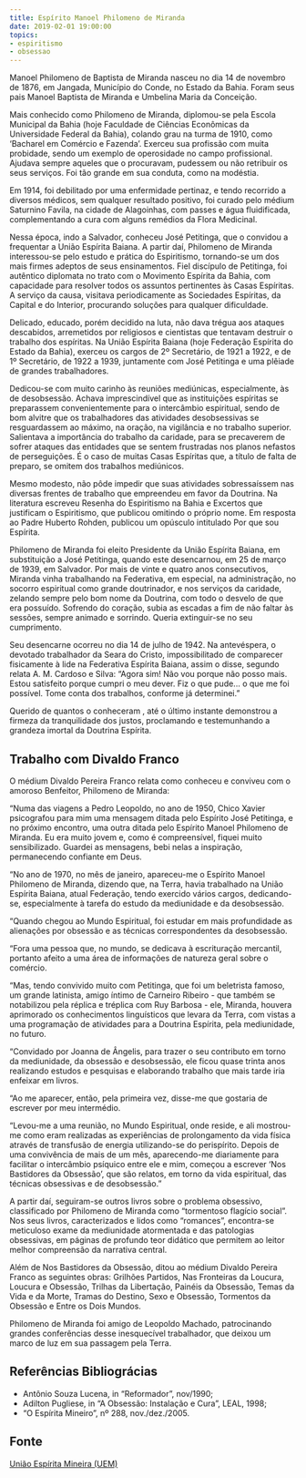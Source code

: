 ```yaml
---
title: Espírito Manoel Philomeno de Miranda
date: 2019-02-01 19:00:00
topics: 
- espiritismo
- obsessao
---
```


Manoel Philomeno de Baptista de Miranda nasceu no dia 14 de novembro de 1876, em
Jangada, Município do Conde, no Estado da Bahia. Foram seus pais Manoel Baptista
de Miranda e Umbelina Maria da Conceição.

Mais conhecido como Philomeno de Miranda, diplomou-se pela Escola Municipal da
Bahia (hoje Faculdade de Ciências Econômicas da Universidade Federal da Bahia),
colando grau na turma de 1910, como ‘Bacharel em Comércio e Fazenda’.  Exerceu
sua profissão com muita probidade, sendo um exemplo de operosidade no campo
profissional. Ajudava sempre aqueles que o procuravam, pudessem ou não retribuir
os seus serviços. Foi tão grande em sua conduta, como na modéstia.

Em 1914, foi debilitado por uma enfermidade pertinaz, e tendo recorrido a
diversos médicos, sem qualquer resultado positivo, foi curado pelo médium
Saturnino Favila, na cidade de Alagoinhas, com passes e água fluidificada,
complementando a cura com alguns remédios da Flora Medicinal.

Nessa época, indo a Salvador, conheceu José Petitinga, que o convidou a
frequentar a União Espírita Baiana. A partir daí, Philomeno de Miranda
interessou-se pelo estudo e prática do Espiritismo, tornando-se um dos mais
firmes adeptos de seus ensinamentos. Fiel discípulo de Petitinga, foi autêntico
diplomata no trato com o Movimento Espírita da Bahia, com capacidade para
resolver todos os assuntos pertinentes às Casas Espíritas. A serviço da causa,
visitava periodicamente as Sociedades Espíritas, da Capital e do Interior,
procurando soluções para qualquer dificuldade.

Delicado, educado, porém decidido na luta, não dava trégua aos ataques
descabidos, arremetidos por religiosos e cientistas que tentavam destruir o
trabalho dos espíritas. Na União Espírita Baiana (hoje Federação Espírita do
Estado da Bahia), exerceu os cargos de 2º Secretário, de 1921 a 1922, e de 1º
Secretário, de 1922 a 1939, juntamente com José Petitinga e uma plêiade de
grandes trabalhadores.

Dedicou-se com muito carinho às reuniões mediúnicas, especialmente, às de
desobsessão.  Achava imprescindível que as instituições espíritas se preparassem
convenientemente para o intercâmbio espiritual, sendo de bom alvitre que os
trabalhadores das atividades desobsessivas se resguardassem ao máximo, na
oração, na vigilância e no trabalho superior. Salientava a importância do
trabalho da caridade, para se precaverem de sofrer ataques das entidades que se
sentem frustradas nos planos nefastos de perseguições. É o caso de muitas Casas
Espíritas que, a título de falta de preparo, se omitem dos trabalhos mediúnicos.

Mesmo modesto, não pôde impedir que suas atividades sobressaíssem nas diversas
frentes de trabalho que empreendeu em favor da Doutrina. Na literatura escreveu
Resenha do Espiritismo na Bahia e Excertos que justificam o Espiritismo, que
publicou omitindo o próprio nome. Em resposta ao Padre Huberto Rohden, publicou
um opúsculo intitulado Por que sou Espírita.

Philomeno de Miranda foi eleito Presidente da União Espírita Baiana, em
substituição a José Petitinga, quando este desencarnou, em 25 de março de 1939,
em Salvador. Por mais de vinte e quatro anos consecutivos, Miranda vinha
trabalhando na Federativa, em especial, na administração, no socorro espiritual
como grande doutrinador, e nos serviços da caridade, zelando sempre pelo bom
nome da Doutrina, com todo o desvelo de que era possuído. Sofrendo do coração,
subia as escadas a fim de não faltar às sessões, sempre animado e sorrindo.
Queria extinguir-se no seu cumprimento.

Seu desencarne ocorreu no dia 14 de julho de 1942. Na antevéspera, o devotado
trabalhador da Seara do Cristo, impossibilitado de comparecer fisicamente à lide
na Federativa Espírita Baiana, assim o disse, segundo relata A. M. Cardoso e
Silva: “Agora sim! Não vou porque não posso mais. Estou satisfeito porque cumpri
o meu dever. Fiz o que pude... o que me foi possível. Tome conta dos trabalhos,
conforme já determinei.”

Querido de quantos o conheceram , até o último instante demonstrou a firmeza da
tranquilidade dos justos, proclamando e testemunhando a grandeza imortal da
Doutrina Espírita.

## Trabalho com Divaldo Franco
O médium Divaldo Pereira Franco relata como conheceu e conviveu com o amoroso
Benfeitor, Philomeno de Miranda:

“Numa das viagens a Pedro Leopoldo, no ano de 1950, Chico Xavier psicografou
para mim uma mensagem ditada pelo Espírito José Petitinga, e no próximo
encontro, uma outra ditada pelo Espírito Manoel Philomeno de Miranda. Eu era
muito jovem e, como é compreensível, fiquei muito sensibilizado. Guardei as
mensagens, bebi nelas a inspiração, permanecendo confiante em Deus.

“No ano de 1970, no mês de janeiro, apareceu-me o Espírito Manoel Philomeno de
Miranda, dizendo que, na Terra, havia trabalhado na União Espírita Baiana, atual
Federação, tendo exercido vários cargos, dedicando-se, especialmente à tarefa do
estudo da mediunidade e da desobsessão.

“Quando chegou ao Mundo Espiritual, foi estudar em mais profundidade as
alienações por obsessão e as técnicas correspondentes da desobsessão.

“Fora uma pessoa que, no mundo, se dedicava à escrituração mercantil, portanto
afeito a uma área de informações de natureza geral sobre o comércio.

“Mas, tendo convivido muito com Petitinga, que foi um beletrista famoso, um
grande latinista, amigo íntimo de Carneiro Ribeiro - que também se notabilizou
pela réplica e tréplica com Ruy Barbosa - ele, Miranda, houvera aprimorado os
conhecimentos linguísticos que levara da Terra, com vistas a uma programação de
atividades para a Doutrina Espírita, pela mediunidade, no futuro.

“Convidado por Joanna de Ângelis, para trazer o seu contributo em torno da
mediunidade, da obsessão e desobsessão, ele ficou quase trinta anos realizando
estudos e pesquisas e elaborando trabalho que mais tarde iria enfeixar em
livros.

“Ao me aparecer, então, pela primeira vez, disse-me que gostaria de escrever por
meu intermédio.

“Levou-me a uma reunião, no Mundo Espiritual, onde reside, e ali mostrou-me como
eram realizadas as experiências de prolongamento da vida física através de
transfusão de energia utilizando-se do perispírito. Depois de uma convivência de
mais de um mês, aparecendo-me diariamente para facilitar o intercâmbio psíquico
entre ele e mim, começou a escrever ‘Nos Bastidores da Obsessão’, que são
relatos, em torno da vida espiritual, das técnicas obsessivas e de desobsessão.”

A partir daí, seguiram-se outros livros sobre o problema obsessivo, classificado
por Philomeno de Miranda como “tormentoso flagício social”. Nos seus livros,
caracterizados e lidos como “romances”, encontra-se meticuloso exame da
mediunidade atormentada e das patologias obsessivas, em páginas de profundo teor
didático que permitem ao leitor melhor compreensão da narrativa central.

Além de Nos Bastidores da Obsessão, ditou ao médium Divaldo Pereira Franco as
seguintes obras: Grilhões Partidos, Nas Fronteiras da Loucura, Loucura e
Obsessão, Trilhas da Libertação, Painéis da Obsessão, Temas da Vida e da Morte,
Tramas do Destino, Sexo e Obsessão, Tormentos da Obsessão e Entre os Dois
Mundos.

Philomeno de Miranda foi amigo de Leopoldo Machado, patrocinando grandes
conferências desse inesquecível trabalhador, que deixou um marco de luz em sua
passagem pela Terra.

## Referências Bibliográcias
* Antônio Souza Lucena, in “Reformador”, nov/1990;
* Adilton Pugliese, in “A Obsessão: Instalação e Cura”, LEAL, 1998;
* “O Espírita Mineiro”, nº 288, nov./dez./2005.

## Fonte
[União Espírita Mineira (UEM)](https://www.uemmg.org.br/biografias/manoel-philomeno-de-miranda)

